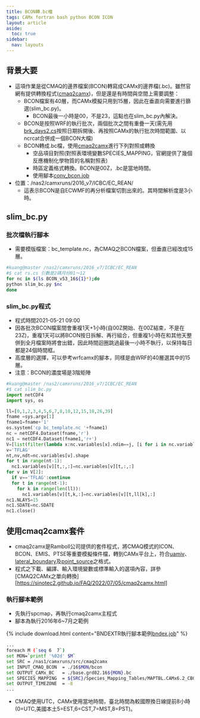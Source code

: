 ```yaml
---
title: BCON轉.bc檔
tags: CAMx fortran bash python BCON ICON 
layout: article
aside:
  toc: true
sidebar:
  nav: layouts
---
```


## 背景大要
- 這項作業是從CMAQ的邊界檔案(BCON)轉寫成CAMx的邊界檔(.bc)。雖然官網有提供轉換程式([cmaq2camx][cmaq2camx])，但是還是有時間與空間上需要調整：
  - BCON檔案有40層，而CAMx模擬只用到15層，因此在垂直向需要進行篩選(slim_bc.py)。
    - BCON最後一小時是00，不是23，這點也在slim_bc.py內解決。
  - BCON是按照WRF的執行批次，兩個批次之間有重疊一天(需先用[brk_days2.cs][brk]按照日期拆開後、再按照CAMx的執行批次時間範圍、以ncrcat合併成一個BCON大檔)
  - BCON轉成.bc檔，使用[cmaq2camx][cmaq2camx]進行下列對照或轉換
    - 空品項目對照(對照表環境變數SPECIES_MAPPING，官網提供了幾個反應機制化學物質的名稱對照表)
    - 時區定義格式轉換。BCON是00Z，.bc是當地時間。
    - 使用腳本[conv_bcon.job](https://sinotec2.github.io/FAQ/2022/06/29/SlimCMAQ2CAMx.html#cmaq2camx執行腳本conv_bconjob)
- 位置：/nas2/camxruns/2016_v7/ICBC/EC_REAN/
  - 這表示BCON是自ECWMF的再分析檔案切割出來的。其時間解析度是3小時。

## slim_bc.py
### 批次檔執行腳本
- 需要模版檔案：bc_template.nc，為CMAQ之BCON檔案，但垂直已經改成15層。

```bash
#kuang@master /nas2/camxruns/2016_v7/ICBC/EC_REAN
#$ cat rs.cs 引數是2碼月份01～12
for nc in $(ls BCON_v53_16${1}*);do
python slim_bc.py $nc
done
```
### slim_bc.py程式
- 程式時間2021-05-21 09:00
- 因各批次BCON檔案間會重複1天+1小時(自00Z開始、在00Z結束，不是在23Z)，重複1天可以將BCON按日拆解、再行組合，但重複1小時在和其他天整併到全月檔案時將會出錯，因此時間迴圈跳過最後一小時不執行，以保持每日都是24個時間框。
- 高度層的選擇，可以參考wrfcamx的腳本，同樣是由WRF的40層選其中的15層。
- 注意：BCON的濃度場是3階矩陣

```python
#kuang@master /nas2/camxruns/2016_v7/ICBC/EC_REAN
#$ cat slim_bc.py
import netCDF4
import sys, os

ll=[0,1,2,3,4,5,6,7,8,10,12,15,18,26,39]
fname =sys.argv[1]
fname1=fname+'1'
os.system('cp bc_template.nc '+fname1)
nc = netCDF4.Dataset(fname,'r')
nc1 = netCDF4.Dataset(fname1,'r+')
V=[list(filter(lambda x:nc.variables[x].ndim==j, [i for i in nc.variables])) for j in [1,2,3,4]]
v='TFLAG'
nt,nv,ndt=nc.variables[v].shape
for t in range(nt-1):
  nc1.variables[v][t,:,:]=nc.variables[v][t,:,:]
for v in V[2]:
  if v=='TFLAG':continue
  for t in range(nt-1):
    for k in range(len(ll)):
      nc1.variables[v][t,k,:]=nc.variables[v][t,ll[k],:]
nc1.NLAYS=15
nc1.SDATE=nc.SDATE
nc1.close()
```
## 使用cmaq2camx套件
- cmaq2camx是Ramboll公司提供的套件程式，將CMAQ模式的ICON、BCON、EMIS、PTSE等重要模擬條件檔，轉到CAMx平台上，符合[uamiv][uamiv]、[lateral_boundary][bnd]及[point_source][pnc_camx]之格式。
- 程式之下載、編譯、輸入環境變數或標準輸入的選項內容，詳參[CMAQ2CAMx之單向轉換][https://sinotec2.github.io/FAQ/2022/07/05/cmaq2camx.html]

### 執行腳本範例
- 先執行spcmap，再執行cmaq2camx主程式
- 腳本為執行2016年6~7月之範例

{% include download.html content="BNDEXTR執行腳本範例[bndex.job](https://github.com/sinotec2/Focus-on-Air-Quality/blob/main/CAMx/ICBC/conv_bcon.job)" %}

```bash
...
foreach M (`seq 6  7`)
set MON=`printf '%02d' $M`
set SRC = /nas1/camxruns/src/cmaq2camx
set INPUT_CMAQ_BCON  = ./16$MON/bcon
set OUTPUT_CAMx_BC   = ./base.grd02.16${MON}.bc
set SPECIES_MAPPING  = ${SRC}/Species_Mapping_Tables/MAPTBL.CAMx6.2_CB05_CF.CMAQ_CB05_AE6_ICBC
set OUTPUT_TIMEZONE  = -8
...
```
- CMAQ使用UTC，CAMx使用當地時間，臺北時間為較國際換日線提前8小時(0=UTC,美國本土5=EST,6=CST,7=MST,8=PST)。

[cmaq2camx]: <https://camx-wp.azurewebsites.net/getmedia/cmaq2camx.22sep16.tgz> "CMAQ2CAMx converts CMAQ-formatted emissions and IC/BC files to CAMx Fortran binary formats.  See README and job scripts for more information.  You will need IO-API and netCDF libraries to compile and run this program.  Updated 8 April 2016 to process CAMx Polar and Mercator projections.  Updated 22 September 2016 to fix a minor bug checking map projection type for in-line point source files."
[brk]: <https://sinotec2.github.io/Focus-on-Air-Quality/utilities/netCDF/brk_day/#brk_day2cs腳本程式> "按日拆分m3.nc檔案(brk_day2.cs)。雖然CCTM的執行批次範圍是數日，但CCTM腳本常將所需的輸入檔切割成逐日檔，考量可方便進行批次範圍的組合，如果要拆散再另行組合成其他起訖日期的批次(如CCTM的邊界條件 之bld_19.cs)，有逐日檔案勢必方便許多。同時這也是MM5/WRF以來的IO習慣，很多也是逐日儲存。最後檔案管理維護比單一大檔容易，壞了某一天檔案只須修復該日檔案即可。"
[uamiv]: <https://github.com/sinotec2/camxruns/wiki/CAMx(UAM)的檔案格式> "CAMx所有二進制 I / O文件的格式，乃是遵循早期UAM(城市空氣流域模型EPA，1990年）建立的慣例。 該二進制文件包含4筆不隨時間改變的表頭記錄，其後則為時間序列的數據記錄。詳見CAMx(UAM)的檔案格式"
[bnd]: <https://sinotec2.github.io/FAQ/2022/06/27/CAMx_BC.html#uamiv與lateral_boundary格式內容之比較> "uamiv與lateral_boundary格式內容之比較"
[pnc_camx]: <https://sinotec2.github.io/Focus-on-Air-Quality/utilities/netCDF/pncgen/#camx> "FAQ -> Utilitie -> NetCDF Relatives -> ncgen & pncgen -> CAMx"